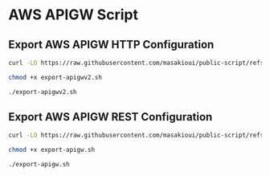 # AWS APIGW Script

## Export AWS APIGW HTTP Configuration

```bash
curl -LO https://raw.githubusercontent.com/masakioui/public-script/refs/heads/main/aws/apigw/export-apigwv2.sh

chmod +x export-apigwv2.sh

./export-apigwv2.sh
```

## Export AWS APIGW REST Configuration

```bash
curl -LO https://raw.githubusercontent.com/masakioui/public-script/refs/heads/main/aws/apigw/export-apigw.sh

chmod +x export-apigw.sh

./export-apigw.sh
```
